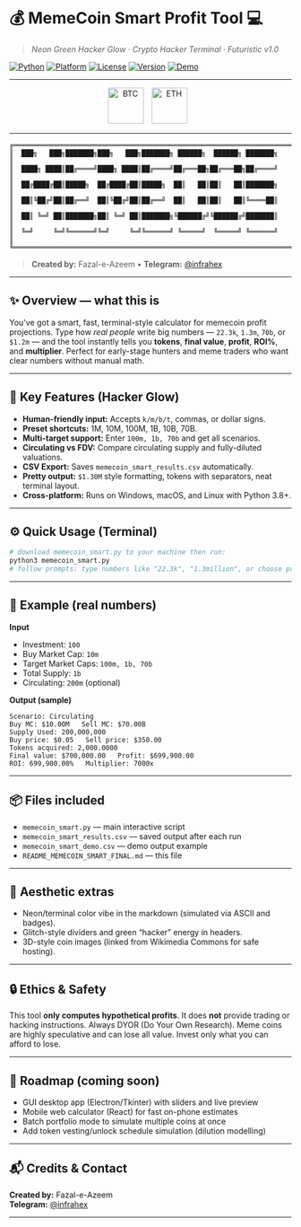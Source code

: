 <!-- README_MEMECOIN_SMART_FINAL.md -->
# 💰 MemeCoin Smart Profit Tool 💻
> *Neon Green Hacker Glow · Crypto Hacker Terminal · Futuristic v1.0*

[![Python](https://img.shields.io/badge/Python-3.8%2B-blue?logo=python)](https://www.python.org/)
[![Platform](https://img.shields.io/badge/Platform-Windows%20%7C%20Linux%20%7C%20Mac-black)]()
[![License](https://img.shields.io/badge/License-Open%20Source-green)]()
[![Version](https://img.shields.io/badge/Version-1.0-orange)]()
[![Demo](https://img.shields.io/badge/Live%20Demo-Open-9cf?logo=web) ](#)

---

<p align="center">
  <img alt="BTC" src="https://upload.wikimedia.org/wikipedia/commons/4/46/Bitcoin.svg" width="64" style="margin-right:10px"/>
  <img alt="ETH" src="https://upload.wikimedia.org/wikipedia/commons/0/05/Ethereum_logo_2014.svg" width="64" style="margin-right:10px"/>
  
</p>

---

```
╔══════════════════════════════════════════════════════════════════════╗
║  ███╗   ███╗███████╗███╗   ███╗███████╗ ██████╗  ██████╗ ███████╗     ║
║  ████╗ ████║██╔════╝████╗ ████║██╔════╝██╔═══██╗██╔═══██╗██╔════╝     ║
║  ██╔████╔██║█████╗  ██╔████╔██║█████╗  ██║   ██║██║   ██║███████╗     ║
║  ██║╚██╔╝██║██╔══╝  ██║╚██╔╝██║██╔══╝  ██║   ██║██║   ██║╚════██║     ║
║  ██║ ╚═╝ ██║███████╗██║ ╚═╝ ██║███████╗╚██████╔╝╚██████╔╝███████║     ║
║  ╚═╝     ╚═╝╚══════╝╚═╝     ╚═╝╚══════╝ ╚═════╝  ╚═════╝ ╚══════╝     ║
╚══════════════════════════════════════════════════════════════════════╝
```

> **Created by:** Fazal-e-Azeem  •  **Telegram:** [@infrahex](https://t.me/infrahex)

---

## ✨ Overview — what this is
You've got a smart, fast, terminal-style calculator for memecoin profit projections. Type how *real people* write big numbers — `22.3k`, `1.3m`, `70b`, or `$1.2m` — and the tool instantly tells you **tokens**, **final value**, **profit**, **ROI%**, and **multiplier**. Perfect for early-stage hunters and meme traders who want clear numbers without manual math.

---

## 🔋 Key Features (Hacker Glow)
- **Human-friendly input:** Accepts `k/m/b/t`, commas, or dollar signs.  
- **Preset shortcuts:** 1M, 10M, 100M, 1B, 10B, 70B.  
- **Multi-target support:** Enter `100m, 1b, 70b` and get all scenarios.  
- **Circulating vs FDV:** Compare circulating supply and fully-diluted valuations.  
- **CSV Export:** Saves `memecoin_smart_results.csv` automatically.  
- **Pretty output:** `$1.30M` style formatting, tokens with separators, neat terminal layout.  
- **Cross-platform:** Runs on Windows, macOS, and Linux with Python 3.8+.

---

## ⚙️ Quick Usage (Terminal)
```bash
# download memecoin_smart.py to your machine then run:
python3 memecoin_smart.py
# follow prompts: type numbers like "22.3k", "1.3million", or choose presets
```

---

## 🧮 Example (real numbers)
**Input**
- Investment: `100`  
- Buy Market Cap: `10m`  
- Target Market Caps: `100m, 1b, 70b`  
- Total Supply: `1b`  
- Circulating: `200m` (optional)

**Output (sample)**
```
Scenario: Circulating
Buy MC: $10.00M   Sell MC: $70.00B
Supply Used: 200,000,000
Buy price: $0.05   Sell price: $350.00
Tokens acquired: 2,000.0000
Final value: $700,000.00   Profit: $699,900.00
ROI: 699,900.00%   Multiplier: 7000x
```

---

## 📦 Files included
- `memecoin_smart.py` — main interactive script  
- `memecoin_smart_results.csv` — saved output after each run  
- `memecoin_smart_demo.csv` — demo output example  
- `README_MEMECOIN_SMART_FINAL.md` — this file

---

## 🎨 Aesthetic extras
- Neon/terminal color vibe in the markdown (simulated via ASCII and badges).  
- Glitch-style dividers and green “hacker” energy in headers.  
- 3D-style coin images (linked from Wikimedia Commons for safe hosting).

---

## 🔒 Ethics & Safety
This tool **only computes hypothetical profits**. It does **not** provide trading or hacking instructions. Always DYOR (Do Your Own Research). Meme coins are highly speculative and can lose all value. Invest only what you can afford to lose.

---

## 🚀 Roadmap (coming soon)
- GUI desktop app (Electron/Tkinter) with sliders and live preview  
- Mobile web calculator (React) for fast on-phone estimates  
- Batch portfolio mode to simulate multiple coins at once  
- Add token vesting/unlock schedule simulation (dilution modelling)

---

## 📬 Credits & Contact
**Created by:** Fazal-e-Azeem  
**Telegram:** [@infrahex](https://t.me/infrahex)

---


